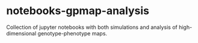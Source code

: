 # notebooks-gpmap-analysis
Collection of jupyter notebooks with both simulations and analysis of high-dimensional genotype-phenotype maps.
